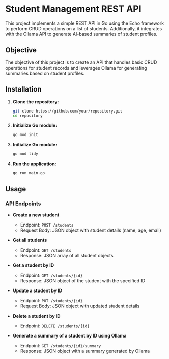 # Student Management REST API

This project implements a simple REST API in Go using the Echo framework to perform CRUD operations on a list of students. Additionally, it integrates with the Ollama API to generate AI-based summaries of student profiles.

## Objective

The objective of this project is to create an API that handles basic CRUD operations for student records and leverages Ollama for generating summaries based on student profiles.

## Installation

1. **Clone the repository:**
   ```bash
   git clone https://github.com/your/repository.git
   cd repository
2. **Initialize Go module:**
   ```bash
   go mod init
2. **Initialize Go module:**
   ```bash
   go mod tidy
3. **Run the application:**
   ```bash
   go run main.go

## Usage

### API Endpoints

- **Create a new student**
  - Endpoint: `POST /students`
  - Request Body: JSON object with student details (name, age, email)

- **Get all students**
  - Endpoint: `GET /students`
  - Response: JSON array of all student objects

- **Get a student by ID**
  - Endpoint: `GET /students/{id}`
  - Response: JSON object of the student with the specified ID

- **Update a student by ID**
  - Endpoint: `PUT /students/{id}`
  - Request Body: JSON object with updated student details

- **Delete a student by ID**
  - Endpoint: `DELETE /students/{id}`

- **Generate a summary of a student by ID using Ollama**
  - Endpoint: `GET /students/{id}/summary`
  - Response: JSON object with a summary generated by Ollama


